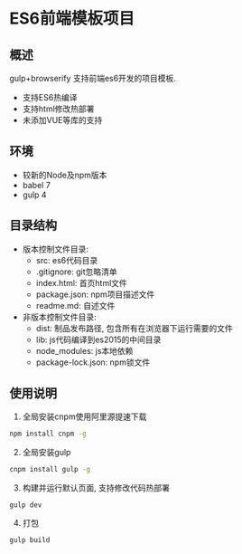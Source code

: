 # ES6前端模板项目

## 概述

gulp+browserify 支持前端es6开发的项目模板.

- 支持ES6热编译
- 支持html修改热部署
- 未添加VUE等库的支持

## 环境

- 较新的Node及npm版本
- babel 7
- gulp 4

## 目录结构

- 版本控制文件目录: 
    - src: es6代码目录
    - .gitignore: git忽略清单
    - index.html: 首页html文件
    - package.json: npm项目描述文件
    - readme.md: 自述文件
- 非版本控制文件目录:
    - dist: 制品发布路径, 包含所有在浏览器下运行需要的文件
    - lib: js代码编译到es2015的中间目录
    - node_modules: js本地依赖
    - package-lock.json: npm锁文件
    
## 使用说明

1. 全局安装cnpm使用阿里源提速下载

~~~bash
npm install cnpm -g
~~~

2. 全局安装gulp

~~~bash
cnpm install gulp -g
~~~

3. 构建并运行默认页面, 支持修改代码热部署

~~~base
gulp dev
~~~

4. 打包

~~~bash
gulp build
~~~

